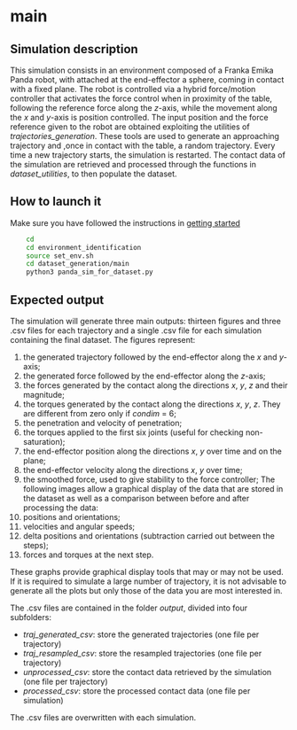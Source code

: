 # main

## Simulation description

This simulation consists in an environment composed of a Franka Emika Panda robot, with attached at the end-effector a sphere, coming in contact with a fixed plane.
The robot is controlled via a hybrid force/motion controller that activates the force control when in proximity of the table, following the reference force along the _z_-axis, while the movement along the _x_ and _y_-axis is position controlled.
The input position and the force reference given to the robot are obtained exploiting the utilities of _trajectories_generation_.
These tools are used to generate an approaching trajectory and ,once in contact with the table, a random trajectory.
Every time a new trajectory starts, the simulation is restarted.
The contact data of the simulation are retrieved and processed through the functions in _dataset_utilities_, to then populate the dataset.

## How to launch it

Make sure you have followed the instructions in [getting started](../../Readme.md)

```sh
    cd 
    cd environment_identification
    source set_env.sh
    cd dataset_generation/main
    python3 panda_sim_for_dataset.py
```

## Expected output

The simulation will generate three main outputs: thirteen figures and three .csv files for each trajectory and a single .csv file for each simulation containing the final dataset.
The figures represent:

1. the generated trajectory followed by the end-effector along the _x_ and _y_-axis;
2. the generated force followed by the end-effector along the _z_-axis;
3. the forces generated by the contact along the directions _x_, _y_, _z_ and their magnitude;
4. the torques generated by the contact along the directions _x_, _y_, _z_. They are different from zero only if _condim_ = 6;
5. the penetration and velocity of penetration;
6. the torques applied to the first six joints (useful for checking non-saturation);
7. the end-effector position along the directions _x_, _y_ over time and on the plane;
8. the end-effector velocity along the directions _x_, _y_ over time;
9. the smoothed force, used to give stability to the force controller;
The following images allow a graphical display of the data that are stored in the dataset as well as a comparison between before and after processing the data:
10. positions and orientations;
11. velocities and angular speeds;
12. delta positions and orientations (subtraction carried out between the steps);
13. forces and torques at the next step.

These graphs provide graphical display tools that may or may not be used.
If it is required to simulate a large number of trajectory, it is not advisable to generate all the plots but only those of the data you are most interested in.

The .csv files are contained in the folder _output_, divided into four subfolders:

* _traj_generated_csv_: store the generated trajectories (one file per trajectory)
* _traj_resampled_csv_: store the resampled trajectories (one file per trajectory)
* _unprocessed_csv_: store the contact data retrieved by the simulation (one file per trajectory)
* _processed_csv_: store the processed contact data (one file per simulation)

The .csv files are overwritten with each simulation.
